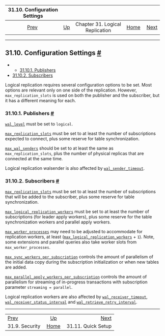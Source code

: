 

|                31.10. Configuration Settings                |                                                                  |                                 |                                                       |                                                                    |
| :---------------------------------------------------------: | :--------------------------------------------------------------- | :-----------------------------: | ----------------------------------------------------: | -----------------------------------------------------------------: |
| [Prev](logical-replication-security.html "31.9. Security")  | [Up](logical-replication.html "Chapter 31. Logical Replication") | Chapter 31. Logical Replication | [Home](index.html "PostgreSQL 17devel Documentation") |  [Next](logical-replication-quick-setup.html "31.11. Quick Setup") |

***

## 31.10. Configuration Settings [#](#LOGICAL-REPLICATION-CONFIG)

  * *   [31.10.1. Publishers](logical-replication-config.html#LOGICAL-REPLICATION-CONFIG-PUBLISHER)
  * [31.10.2. Subscribers](logical-replication-config.html#LOGICAL-REPLICATION-CONFIG-SUBSCRIBER)

Logical replication requires several configuration options to be set. Most options are relevant only on one side of the replication. However, `max_replication_slots` is used on both the publisher and the subscriber, but it has a different meaning for each.

### 31.10.1. Publishers [#](#LOGICAL-REPLICATION-CONFIG-PUBLISHER)

[`wal_level`](runtime-config-wal.html#GUC-WAL-LEVEL) must be set to `logical`.

[`max_replication_slots`](runtime-config-replication.html#GUC-MAX-REPLICATION-SLOTS) must be set to at least the number of subscriptions expected to connect, plus some reserve for table synchronization.

[`max_wal_senders`](runtime-config-replication.html#GUC-MAX-WAL-SENDERS) should be set to at least the same as `max_replication_slots`, plus the number of physical replicas that are connected at the same time.

Logical replication walsender is also affected by [`wal_sender_timeout`](runtime-config-replication.html#GUC-WAL-SENDER-TIMEOUT).

### 31.10.2. Subscribers [#](#LOGICAL-REPLICATION-CONFIG-SUBSCRIBER)

[`max_replication_slots`](runtime-config-replication.html#GUC-MAX-REPLICATION-SLOTS-SUBSCRIBER) must be set to at least the number of subscriptions that will be added to the subscriber, plus some reserve for table synchronization.

[`max_logical_replication_workers`](runtime-config-replication.html#GUC-MAX-LOGICAL-REPLICATION-WORKERS) must be set to at least the number of subscriptions (for leader apply workers), plus some reserve for the table synchronization workers and parallel apply workers.

[`max_worker_processes`](runtime-config-resource.html#GUC-MAX-WORKER-PROCESSES) may need to be adjusted to accommodate for replication workers, at least ([`max_logical_replication_workers`](runtime-config-replication.html#GUC-MAX-LOGICAL-REPLICATION-WORKERS) + `1`). Note, some extensions and parallel queries also take worker slots from `max_worker_processes`.

[`max_sync_workers_per_subscription`](runtime-config-replication.html#GUC-MAX-SYNC-WORKERS-PER-SUBSCRIPTION) controls the amount of parallelism of the initial data copy during the subscription initialization or when new tables are added.

[`max_parallel_apply_workers_per_subscription`](runtime-config-replication.html#GUC-MAX-PARALLEL-APPLY-WORKERS-PER-SUBSCRIPTION) controls the amount of parallelism for streaming of in-progress transactions with subscription parameter `streaming = parallel`.

Logical replication workers are also affected by [`wal_receiver_timeout`](runtime-config-replication.html#GUC-WAL-RECEIVER-TIMEOUT), [`wal_receiver_status_interval`](runtime-config-replication.html#GUC-WAL-RECEIVER-STATUS-INTERVAL) and [`wal_retrieve_retry_interval`](runtime-config-replication.html#GUC-WAL-RETRIEVE-RETRY-INTERVAL).

***

|                                                             |                                                                  |                                                                    |
| :---------------------------------------------------------- | :--------------------------------------------------------------: | -----------------------------------------------------------------: |
| [Prev](logical-replication-security.html "31.9. Security")  | [Up](logical-replication.html "Chapter 31. Logical Replication") |  [Next](logical-replication-quick-setup.html "31.11. Quick Setup") |
| 31.9. Security                                              |       [Home](index.html "PostgreSQL 17devel Documentation")      |                                                 31.11. Quick Setup |
